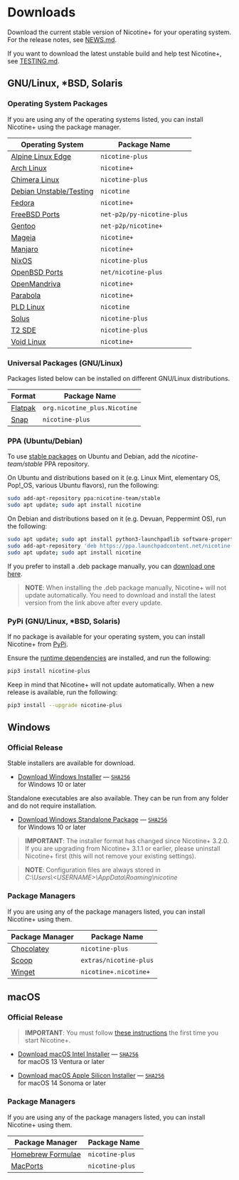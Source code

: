 <!--
  SPDX-FileCopyrightText: 2020-2025 Nicotine+ Contributors
  SPDX-License-Identifier: GPL-3.0-or-later
-->

# Downloads

Download the current stable version of Nicotine+ for your operating system.
For the release notes, see [NEWS.md](../NEWS.md).

If you want to download the latest unstable build and help test Nicotine+,
see [TESTING.md](TESTING.md).


## GNU/Linux, *BSD, Solaris

### Operating System Packages

If you are using any of the operating systems listed, you can install Nicotine+
using the package manager.

| Operating System                                                                         | Package Name               |
|------------------------------------------------------------------------------------------|----------------------------|
| [Alpine Linux Edge](https://pkgs.alpinelinux.org/packages?name=nicotine-plus)            | `nicotine-plus`            |
| [Arch Linux](https://archlinux.org/packages/extra/any/nicotine+/)                        | `nicotine+`                |
| [Chimera Linux](https://pkgs.chimera-linux.org/packages?name=nicotine-plus)              | `nicotine-plus`            |
| [Debian Unstable/Testing](https://tracker.debian.org/pkg/nicotine)                       | `nicotine`                 |
| [Fedora](https://packages.fedoraproject.org/pkgs/nicotine+/nicotine+/)                   | `nicotine+`                |
| [FreeBSD Ports](https://www.freshports.org/net-p2p/py-nicotine-plus)                     | `net-p2p/py-nicotine-plus` |
| [Gentoo](https://packages.gentoo.org/packages/net-p2p/nicotine+)                         | `net-p2p/nicotine+`        |
| [Mageia](https://madb.mageialinux-online.org/show?distribution=cauldron&rpm=nicotine%2B) | `nicotine+`                |
| [Manjaro](https://manjaristas.org/branch_compare?q=nicotine%2B)                          | `nicotine+`                |
| [NixOS](https://search.nixos.org/packages?show=nicotine-plus)                            | `nicotine-plus`            |
| [OpenBSD Ports](https://openports.pl/path/net/nicotine-plus)                             | `net/nicotine-plus`        |
| [OpenMandriva](https://github.com/OpenMandrivaAssociation/nicotineplus)                  | `nicotine+`                |
| [Parabola](https://www.parabola.nu/packages/extra/x86_64/nicotine+/)                     | `nicotine+`                |
| [PLD Linux](https://git.pld-linux.org/?p=packages/nicotine.git;a=tree)                   | `nicotine`                 |
| [Solus](https://github.com/getsolus/packages/tree/main/packages/n/nicotine-plus)         | `nicotine-plus`            |
| [T2 SDE](https://t2sde.org/packages/nicotine-plus)                                       | `nicotine-plus`            |
| [Void Linux](https://github.com/void-linux/void-packages/tree/master/srcpkgs/nicotine+)  | `nicotine+`                |

### Universal Packages (GNU/Linux)

Packages listed below can be installed on different GNU/Linux distributions.

| Format                                                                           | Package Name                 |
|----------------------------------------------------------------------------------|------------------------------|
| [Flatpak](https://flathub.org/apps/details/org.nicotine_plus.Nicotine)           | `org.nicotine_plus.Nicotine` |
| [Snap](https://snapcraft.io/nicotine-plus)                                       | `nicotine-plus`              |

### PPA (Ubuntu/Debian)

To use [stable packages](https://launchpad.net/~nicotine-team/+archive/ubuntu/stable)
on Ubuntu and Debian, add the *nicotine-team/stable* PPA repository.

On Ubuntu and distributions based on it (e.g. Linux Mint, elementary OS,
Pop!_OS, various Ubuntu flavors), run the following:

```sh
sudo add-apt-repository ppa:nicotine-team/stable
sudo apt update; sudo apt install nicotine
```

On Debian and distributions based on it (e.g. Devuan, Peppermint OS), run the
following:

```sh
sudo apt update; sudo apt install python3-launchpadlib software-properties-common
sudo add-apt-repository 'deb https://ppa.launchpadcontent.net/nicotine-team/stable/ubuntu jammy main'
sudo apt update; sudo apt install nicotine
```

If you prefer to install a .deb package manually, you can
[download one here](https://github.com/nicotine-plus/nicotine-plus/releases/latest/download/debian-package.zip).

> **NOTE**: When installing the .deb package manually, Nicotine+ will not
> update automatically. You need to download and install the latest version
> from the link above after every update.

### PyPi (GNU/Linux, *BSD, Solaris)

If no package is available for your operating system, you can install Nicotine+
from [PyPi](https://pypi.org/project/nicotine-plus/).

Ensure the [runtime dependencies](DEPENDENCIES.md) are installed, and run the
following:

```sh
pip3 install nicotine-plus
```

Keep in mind that Nicotine+ will not update automatically. When a new release
is available, run the following:

```sh
pip3 install --upgrade nicotine-plus
```


## Windows

### Official Release

Stable installers are available for download.

 - [Download Windows Installer](https://github.com/nicotine-plus/nicotine-plus/releases/latest/download/windows-x86_64-installer.zip)
    — [`SHA256`](https://github.com/nicotine-plus/nicotine-plus/releases/latest/download/windows-x86_64-installer.zip.sha256)  
   for Windows 10 or later

Standalone executables are also available. They can be run from any folder and
do not require installation.

 - [Download Windows Standalone Package](https://github.com/nicotine-plus/nicotine-plus/releases/latest/download/windows-x86_64-package.zip)
    — [`SHA256`](https://github.com/nicotine-plus/nicotine-plus/releases/latest/download/windows-x86_64-package.zip.sha256)  
   for Windows 10 or later

> **IMPORTANT**: The installer format has changed since Nicotine+ 3.2.0. If you
> are upgrading from Nicotine+ 3.1.1 or earlier, please uninstall Nicotine+
> first (this will not remove your existing settings).

> **NOTE**: Configuration files are always stored in  
> *C:\Users\\<USERNAME\>\AppData\Roaming\nicotine*

### Package Managers

If you are using any of the package managers listed, you can install Nicotine+
using them.

| Package Manager                                                                                    | Package Name           |
|----------------------------------------------------------------------------------------------------|------------------------|
| [Chocolatey](https://community.chocolatey.org/packages/nicotine-plus)                              | `nicotine-plus`        |
| [Scoop](https://github.com/ScoopInstaller/Extras/blob/master/bucket/nicotine-plus.json)            | `extras/nicotine-plus` |
| [Winget](https://github.com/microsoft/winget-pkgs/tree/master/manifests/n/Nicotine%2B/Nicotine%2B) | `nicotine+.nicotine+`  |


## macOS

### Official Release

> **IMPORTANT**: You must follow [these instructions](https://support.apple.com/guide/mac-help/open-a-mac-app-from-an-unidentified-developer-mh40616/mac)
> the first time you start Nicotine+.

 - [Download macOS Intel Installer](https://github.com/nicotine-plus/nicotine-plus/releases/latest/download/macos-x86_64-installer.zip)
    — [`SHA256`](https://github.com/nicotine-plus/nicotine-plus/releases/latest/download/macos-x86_64-installer.zip.sha256)  
   for macOS 13 Ventura or later

 - [Download macOS Apple Silicon Installer](https://github.com/nicotine-plus/nicotine-plus/releases/latest/download/macos-arm64-installer.zip)
    — [`SHA256`](https://github.com/nicotine-plus/nicotine-plus/releases/latest/download/macos-arm64-installer.zip.sha256)  
   for macOS 14 Sonoma or later

### Package Managers

If you are using any of the package managers listed, you can install Nicotine+
using them.

| Package Manager                                                     | Package Name    |
|---------------------------------------------------------------------|-----------------|
| [Homebrew Formulae](https://formulae.brew.sh/formula/nicotine-plus) | `nicotine-plus` |
| [MacPorts](https://ports.macports.org/port/nicotine-plus/)          | `nicotine-plus` |
